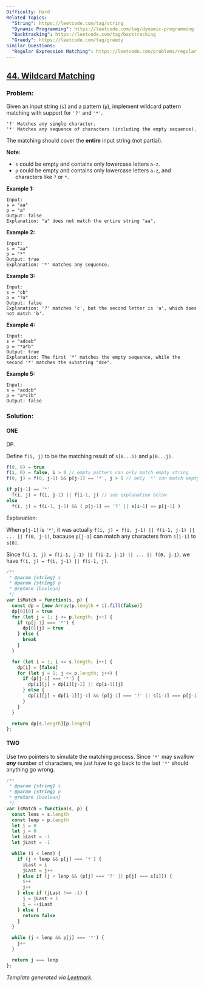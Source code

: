 ```yaml
---
Difficulty: Hard
Related Topics:
  "String": https://leetcode.com/tag/string
  "Dynamic Programming": https://leetcode.com/tag/dynamic-programming
  "Backtracking": https://leetcode.com/tag/backtracking
  "Greedy": https://leetcode.com/tag/greedy
Similar Questions:
  "Regular Expression Matching": https://leetcode.com/problems/regular-expression-matching
---
```


## [44. Wildcard Matching](https://leetcode.com/problems/wildcard-matching/description/)

### Problem:

Given an input string (`s`) and a pattern (`p`), implement wildcard pattern matching with support for `'?'` and `'*'`.

```
'?' Matches any single character.
'*' Matches any sequence of characters (including the empty sequence).
```

The matching should cover the **entire** input string (not partial).

**Note:**

- `s` could be empty and contains only lowercase letters `a-z`.
- `p` could be empty and contains only lowercase letters `a-z`, and characters like `?` or `*`.

**Example 1:**

```
Input:
s = "aa"
p = "a"
Output: false
Explanation: "a" does not match the entire string "aa".
```

**Example 2:**

```
Input:
s = "aa"
p = "*"
Output: true
Explanation: '*' matches any sequence.
```

**Example 3:**

```
Input:
s = "cb"
p = "?a"
Output: false
Explanation: '?' matches 'c', but the second letter is 'a', which does not match 'b'.
```

**Example 4:**

```
Input:
s = "adceb"
p = "*a*b"
Output: true
Explanation: The first '*' matches the empty sequence, while the second '*' matches the substring "dce".
```

**Example 5:**

```
Input:
s = "acdcb"
p = "a*c?b"
Output: false
```

### Solution:

#### ONE

DP.

Define `f(i, j)` to be the matching result of `s[0...i)` and `p[0...j)`.

```javascript
f(0, 0) = true
f(i, 0) = false, i > 0 // empty pattern can only match empty string
f(0, j) = f(0, j-1) && p[j-1] == '*', j > 0 // only '*' can match empty string

if p[j-1] == '*'
  f(i, j) = f(i, j-1) || f(i-1, j) // see explanation below
else
  f(i, j) = f(i-1, j-1) && ( p[j-1] == '?' || s[i-1] == p[j-1] )
```

Explanation:

When `p[j-1]` is `'*'`, it was actually `f(i, j) = f(i, j-1) || f(i-1, j-1) || ... || f(0, j-1)`, bacause `p[j-1]` can match any characters from `s[i-1]` to `s[0]`.

Since `f(i-1, j) = f(i-1, j-1) || f(i-2, j-1) || ... || f(0, j-1)`, we have `f(i, j) = f(i, j-1) || f(i-1, j)`.

```javascript
/**
 * @param {string} s
 * @param {string} p
 * @return {boolean}
 */
var isMatch = function(s, p) {
  const dp = [new Array(p.length + 1).fill(false)]
  dp[0][0] = true
  for (let j = 1; j <= p.length; j++) {
    if (p[j-1] === '*') {
      dp[0][j] = true
    } else {
      break
    }
  }

  for (let i = 1; i <= s.length; i++) {
    dp[i] = [false]
    for (let j = 1; j <= p.length; j++) {
      if (p[j-1] === '*') {
        dp[i][j] = dp[i][j-1] || dp[i-1][j]
      } else {
        dp[i][j] = dp[i-1][j-1] && (p[j-1] === '?' || s[i-1] === p[j-1])
      }
    }
  }

  return dp[s.length][p.length]
};
```

#### TWO

Use two pointers to simulate the matching process. Since `'*'` may swallow ***any*** number of characters, we just have to go back to the last `'*'` should anything go wrong.

```javascript
/**
 * @param {string} s
 * @param {string} p
 * @return {boolean}
 */
var isMatch = function(s, p) {
  const lens = s.length
  const lenp = p.length
  let i = 0
  let j = 0
  let iLast = -1
  let jLast = -1

  while (i < lens) {
    if (j < lenp && p[j] === '*') {
      iLast = i
      jLast = j++
    } else if (j < lenp && (p[j] === '?' || p[j] === s[i])) {
      i++
      j++
    } else if (jLast !== -1) {
      j = jLast + 1
      i = ++iLast
    } else {
      return false
    }
  }

  while (j < lenp && p[j] === '*') {
    j++
  }

  return j === lenp
};
```


*Template generated via [Leetmark](https://github.com/crimx/crx-leetmark).*

